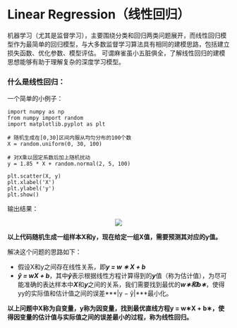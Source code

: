 # Linear Regression（线性回归）

机器学习（尤其是监督学习），主要围绕分类和回归两类问题展开，而线性回归模型作为最简单的回归模型，与大多数监督学习算法具有相同的建模思路，包括建立损失函数、优化参数、模型评估。
可谓麻雀虽小五脏俱全，了解线性回归的建模思想能够有助于理解复杂的深度学习模型。

### 什么是线性回归：

一个简单的小例子：

    import numpy as np
    from numpy import random
    import matplotlib.pyplot as plt

    # 随机生成在[0,30]区间内服从均匀分布的100个数
    X = random.uniform(0, 30, 100)

    # 对X乘以固定系数后加上随机扰动
    y = 1.85 * X + random.normal(2, 5, 100)

    plt.scatter(X, y)
    plt.xlabel('X')
    plt.ylabel('y')
    plt.show()

输出结果：

<p align="center">
  <img src="https://github.com/kebiao/deeplearning/blob/master/screenshots/tutorial/3.png">
</p>

**以上代码随机生成一组样本X和y，现在给定一组X值，需要预测其对应的y值。**


解决这个问题的思路如下：

- 假设X和y之间存在线性关系，即***y = w ∗ X + b***
- ***ŷ = wX + b***，其中***ŷ***表示根据线性方程计算得到的***y***值（称为估计值），为尽可能准确的表达样本中***X***和***y***之间的关系，我们需要找到最优的***w∗***和***b∗***，使得yy的实际值和估计值之间的误差***|y − ŷ|***最小化。


**以上问题中X称为自变量，y称为因变量，找到最优直线方程y = w∗X + b∗，使得因变量的估计值与实际值之间的误差最小的过程，称为线性回归。**